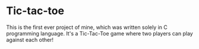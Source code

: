 # Tic-tac-toe
This is the first ever project of mine, which was written solely in C programming language. It's a Tic-Tac-Toe game where two players can play against each other!
